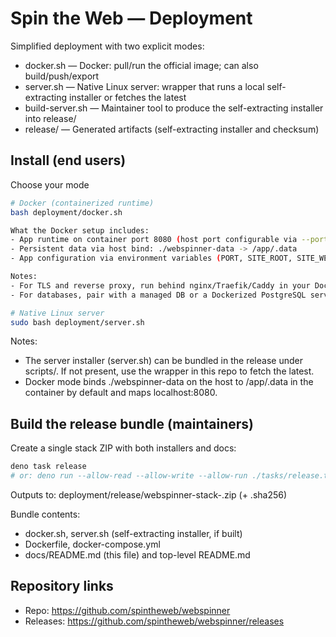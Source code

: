 # Spin the Web — Deployment

Simplified deployment with two explicit modes:

- docker.sh — Docker: pull/run the official image; can also build/push/export
- server.sh — Native Linux server: wrapper that runs a local self-extracting installer or fetches the latest
- build-server.sh — Maintainer tool to produce the self-extracting installer into release/
- release/ — Generated artifacts (self-extracting installer and checksum)

## Install (end users)

Choose your mode

```bash
# Docker (containerized runtime)
bash deployment/docker.sh

What the Docker setup includes:
- App runtime on container port 8080 (host port configurable via --port)
- Persistent data via host bind: ./webspinner-data -> /app/.data
- App configuration via environment variables (PORT, SITE_ROOT, SITE_WEBBASE, COMMON_WEBBASE, STUDIO_WEBBASE)

Notes:
- For TLS and reverse proxy, run behind nginx/Traefik/Caddy in your Docker stack.
- For databases, pair with a managed DB or a Dockerized PostgreSQL service.

# Native Linux server
sudo bash deployment/server.sh
```

Notes:
- The server installer (server.sh) can be bundled in the release under scripts/. If not present, use the wrapper in this repo to fetch the latest.
- Docker mode binds ./webspinner-data on the host to /app/.data in the container by default and maps localhost:8080.

## Build the release bundle (maintainers)

Create a single stack ZIP with both installers and docs:

```bash
deno task release
# or: deno run --allow-read --allow-write --allow-run ./tasks/release.ts --version v1.0.0
```

Outputs to: deployment/release/webspinner-stack-<version>.zip (+ .sha256)

Bundle contents:
- docker.sh, server.sh (self-extracting installer, if built)
- Dockerfile, docker-compose.yml
- docs/README.md (this file) and top-level README.md

## Repository links

- Repo: https://github.com/spintheweb/webspinner
- Releases: https://github.com/spintheweb/webspinner/releases

